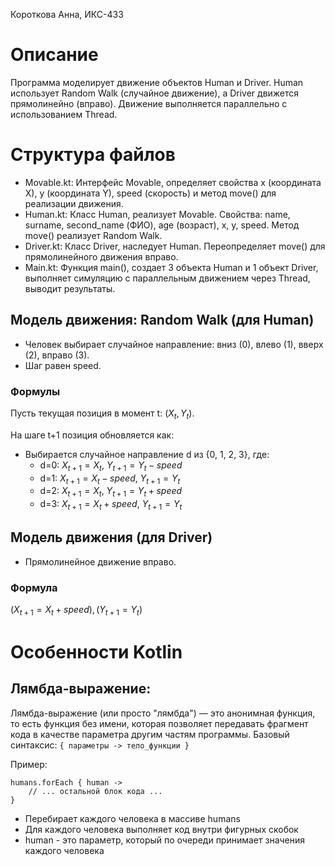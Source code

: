 Короткова Анна, ИКС-433

# Описание

Программа моделирует движение объектов Human и Driver. Human использует Random Walk (случайное движение), а Driver движется прямолинейно (вправо). Движение выполняется параллельно с использованием Thread.

# Структура файлов

- Movable.kt: Интерфейс Movable, определяет свойства x (координата X), y (координата Y), speed (скорость) и метод move() для реализации движения.
- Human.kt: Класс Human, реализует Movable. Свойства: name, surname, second_name (ФИО), age (возраст), x, y, speed. Метод move() реализует Random Walk.
- Driver.kt: Класс Driver, наследует Human. Переопределяет move() для прямолинейного движения вправо.
- Main.kt: Функция main(), создает 3 объекта Human и 1 объект Driver, выполняет симуляцию с параллельным движением через Thread, выводит результаты.

## Модель движения: Random Walk (для Human)

- Человек выбирает случайное направление: вниз (0), влево (1), вверх (2), вправо (3).
- Шаг равен speed.

### Формулы

Пусть текущая позиция в момент t: $`(X_t, Y_t)`$.

На шаге t+1 позиция обновляется как:
- Выбирается случайное направление d из {0, 1, 2, 3}, где:
    - d=0: $` X_{t+1} = X_t `$, $` Y_{t+1} = Y_t - speed `$
    - d=1: $` X_{t+1} = X_t - speed `$, $` Y_{t+1} = Y_t `$
    - d=2: $` X_{t+1} = X_t`$, $` Y_{t+1} = Y_t + speed `$
    - d=3: $` X_{t+1} = X_t + speed `$, $` Y_{t+1} = Y_t `$

## Модель движения (для Driver)

- Прямолинейное движение вправо.

### Формула

$` ( X_{t+1} = X_t + speed ), ( Y_{t+1} = Y_t ) `$

# Особенности Kotlin

## Лямбда-выражение:
Лямбда-выражение (или просто "лямбда") — это анонимная функция, то есть функция без имени, которая позволяет передавать фрагмент кода в качестве параметра другим частям программы.
Базовый синтаксис:
``` { параметры -> тело_функции } ```

Пример:
```
humans.forEach { human ->
    // ... остальной блок кода ...
}
```
- Перебирает каждого человека в массиве humans
- Для каждого человека выполняет код внутри фигурных скобок
- human - это параметр, который по очереди принимает значения каждого человека
